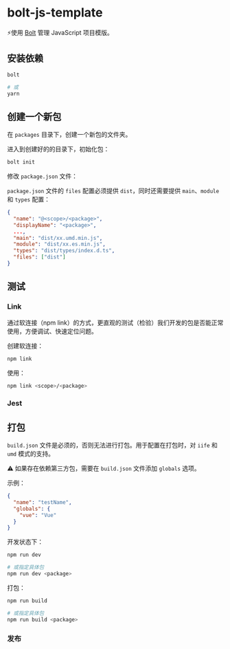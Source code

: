 # bolt-js-template

⚡️使用 [Bolt](https://github.com/boltpkg/bolt) 管理 JavaScript 项目模版。

## 安装依赖

```sh
bolt

# 或
yarn
```

## 创建一个新包

在 `packages` 目录下，创建一个新包的文件夹。

进入到创建好的的目录下，初始化包：

```sh
bolt init
```

修改 `package.json` 文件：

`package.json` 文件的 `files` 配置必须提供 `dist`，同时还需要提供 `main`、`module` 和 `types` 配置：

```json
{
  "name": "@<scope>/<package>",
  "displayName": "<package>",
  ...,
  "main": "dist/xx.umd.min.js",
  "module": "dist/xx.es.min.js",
  "types": "dist/types/index.d.ts",
  "files": ["dist"]
}
```

## 测试

### Link

通过软连接（npm link）的方式，更直观的测试（检验）我们开发的包是否能正常使用，方便调试、快速定位问题。

创建软连接：

```sh
npm link
```

使用：

```sh
npm link <scope>/<package>
```

### Jest

## 打包

`build.json` 文件是必须的，否则无法进行打包。用于配置在打包时，对 `iife` 和 `umd` 模式的支持。

⚠️ 如果存在依赖第三方包，需要在 `build.json` 文件添加 `globals` 选项。

示例：

```json
{
  "name": "testName",
  "globals": {
    "vue": "Vue"
  }
}
```

开发状态下：

```sh
npm run dev

# 或指定具体包
npm run dev <package>
```

打包：

```sh
npm run build

# 或指定具体包
npm run build <package>
```

### 发布
